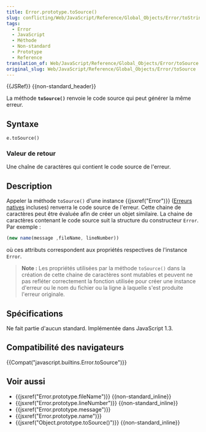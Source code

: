 ```yaml
---
title: Error.prototype.toSource()
slug: conflicting/Web/JavaScript/Reference/Global_Objects/Error/toString
tags:
  - Error
  - JavaScript
  - Méthode
  - Non-standard
  - Prototype
  - Reference
translation_of: Web/JavaScript/Reference/Global_Objects/Error/toSource
original_slug: Web/JavaScript/Reference/Global_Objects/Error/toSource
---
```

{{JSRef}} {{non-standard_header}}

La méthode **`toSource()`** renvoie le code source qui peut générer la même erreur.

## Syntaxe

    e.toSource()

### Valeur de retour

Une chaîne de caractères qui contient le code source de l'erreur.

## Description

Appeler la méthode `toSource()` d'une instance {{jsxref("Error")}} ([Erreurs natives](/fr/docs/JavaScript/Reference/Objets_globaux/Error#Error_types) incluses) renverra le code source de l'erreur. Cette chaine de caractères peut être évaluée afin de créer un objet similaire. La chaine de caractères contenant le code source suit la structure du constructeur `Error`. Par exemple :

```js
(new name(message ,fileName, lineNumber))
```

où ces attributs correspondent aux propriétés respectives de l'instance `Error`.

> **Note :** Les propriétés utilisées par la méthode `toSource()` dans la création de cette chaine de caractères sont mutables et peuvent ne pas refléter correctement la fonction utilisée pour créer une instance d'erreur ou le nom du fichier ou la ligne à laquelle s'est produite l'erreur originale.

## Spécifications

Ne fait partie d'aucun standard. Implémentée dans JavaScript 1.3.

## Compatibilité des navigateurs

{{Compat("javascript.builtins.Error.toSource")}}

## Voir aussi

- {{jsxref("Error.prototype.fileName")}} {{non-standard_inline}}
- {{jsxref("Error.prototype.lineNumber")}} {{non-standard_inline}}
- {{jsxref("Error.prototype.message")}}
- {{jsxref("Error.prototype.name")}}
- {{jsxref("Object.prototype.toSource()")}} {{non-standard_inline}}
